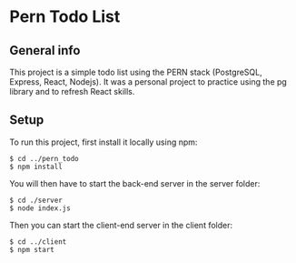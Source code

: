 # Pern Todo List

## General info
This project is a simple todo list using the PERN stack (PostgreSQL, Express, React, Nodejs). It was a personal project to practice using the pg library and to refresh React skills.

## Setup
To run this project, first install it locally using npm:

```
$ cd ../pern_todo
$ npm install
```
You will then have to start the back-end server in the server folder:

```
$ cd ./server
$ node index.js
```

Then you can start the client-end server in the client folder:

```
$ cd ../client
$ npm start
```
